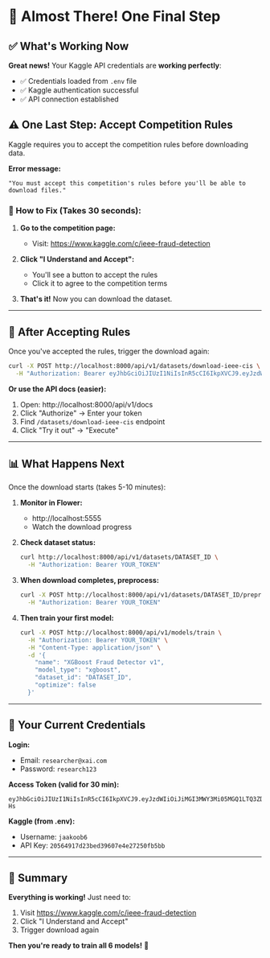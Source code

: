 # 🎉 Almost There! One Final Step

## ✅ What's Working Now

**Great news!** Your Kaggle API credentials are **working perfectly**:
- ✅ Credentials loaded from `.env` file
- ✅ Kaggle authentication successful
- ✅ API connection established

## ⚠️ One Last Step: Accept Competition Rules

Kaggle requires you to accept the competition rules before downloading data.

**Error message:**
```
"You must accept this competition's rules before you'll be able to download files."
```

### 🔧 How to Fix (Takes 30 seconds):

1. **Go to the competition page:**
   - Visit: https://www.kaggle.com/c/ieee-fraud-detection

2. **Click "I Understand and Accept":**
   - You'll see a button to accept the rules
   - Click it to agree to the competition terms

3. **That's it!** Now you can download the dataset.

---

## 🚀 After Accepting Rules

Once you've accepted the rules, trigger the download again:

```bash
curl -X POST http://localhost:8000/api/v1/datasets/download-ieee-cis \
  -H "Authorization: Bearer eyJhbGciOiJIUzI1NiIsInR5cCI6IkpXVCJ9.eyJzdWIiOiJiMGI3MWY3Mi05MGQ1LTQ3ZDMtYjQzYS01MzQyYmY3OTE2ZjMiLCJlbWFpbCI6InJlc2VhcmNoZXJAeGFpLmNvbSIsImV4cCI6MTc1OTk0MzA0MywidHlwZSI6ImFjY2VzcyJ9.sfLe3wSvjE6z88X8kth4MZ4kbphpyOrehglbTfq9-Hs"
```

**Or use the API docs (easier):**
1. Open: http://localhost:8000/api/v1/docs
2. Click "Authorize" → Enter your token
3. Find `/datasets/download-ieee-cis` endpoint
4. Click "Try it out" → "Execute"

---

## 📊 What Happens Next

Once the download starts (takes 5-10 minutes):

1. **Monitor in Flower:**
   - http://localhost:5555
   - Watch the download progress

2. **Check dataset status:**
   ```bash
   curl http://localhost:8000/api/v1/datasets/DATASET_ID \
     -H "Authorization: Bearer YOUR_TOKEN"
   ```

3. **When download completes, preprocess:**
   ```bash
   curl -X POST http://localhost:8000/api/v1/datasets/DATASET_ID/preprocess \
     -H "Authorization: Bearer YOUR_TOKEN"
   ```

4. **Then train your first model:**
   ```bash
   curl -X POST http://localhost:8000/api/v1/models/train \
     -H "Authorization: Bearer YOUR_TOKEN" \
     -H "Content-Type: application/json" \
     -d '{
       "name": "XGBoost Fraud Detector v1",
       "model_type": "xgboost",
       "dataset_id": "DATASET_ID",
       "optimize": false
     }'
   ```

---

## 📝 Your Current Credentials

**Login:**
- Email: `researcher@xai.com`
- Password: `research123`

**Access Token (valid for 30 min):**
```
eyJhbGciOiJIUzI1NiIsInR5cCI6IkpXVCJ9.eyJzdWIiOiJiMGI3MWY3Mi05MGQ1LTQ3ZDMtYjQzYS01MzQyYmY3OTE2ZjMiLCJlbWFpbCI6InJlc2VhcmNoZXJAeGFpLmNvbSIsImV4cCI6MTc1OTk0MzA0MywidHlwZSI6ImFjY2VzcyJ9.sfLe3wSvjE6z88X8kth4MZ4kbphpyOrehglbTfq9-Hs
```

**Kaggle (from .env):**
- Username: `jaakoob6`
- API Key: `20564917d23bed39607e4e27250fb5bb`

---

## 🎯 Summary

**Everything is working!** Just need to:
1. Visit https://www.kaggle.com/c/ieee-fraud-detection
2. Click "I Understand and Accept"
3. Trigger download again

**Then you're ready to train all 6 models!** 🚀
